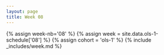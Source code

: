 ```yaml
---
layout: page
title: Week 08
---
```

<!-- Any modification of the content should be done in the _data/ols-1-schedule.yaml file -->
{% assign week-nb='08' %}
{% assign week = site.data.ols-1-schedule['08'] %}
{% assign cohort = 'ols-1' %}
{% include _includes/week.md %}

